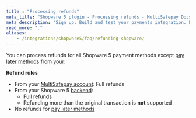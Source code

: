 ```yaml
---
title : "Processing refunds"
meta_title: "Shopware 5 plugin - Processing refunds - MultiSafepay Docs"
meta_description: "Sign up. Build and test your payments integration. Explore our products and services. Use our API reference, SDKs, and wrappers. Get support."
read_more: "."
aliases: 
    - /integrations/shopware5/faq/refunding-shopware/
---
```

You can process refunds for all Shopware 5 payment methods except [pay later methods](/payments/methods/billing-suite) from your:

**Refund rules**  

- From your [MultiSafepay account](/account/multisafepay-account/processing-refunds/): Full refunds 
- From your Shopware 5 [backend](/getting-started/glossary/#backend):  
    - Full refunds 
    - Refunding more than the original transaction is **not** supported
- No refunds for [pay later methods](/payment-methods/billing-suite)


